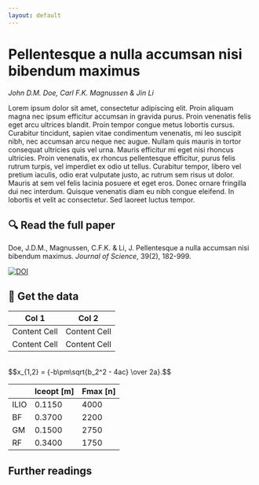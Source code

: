 ```yaml
---
layout: default
---
```


# Pellentesque a nulla accumsan nisi bibendum maximus
*John D.M. Doe, Carl F.K. Magnussen & Jin Li*

Lorem ipsum dolor sit amet, consectetur adipiscing elit. Proin aliquam magna nec ipsum efficitur accumsan in gravida purus. Proin venenatis felis eget arcu ultrices blandit. Proin tempor congue metus lobortis cursus. Curabitur tincidunt, sapien vitae condimentum venenatis, mi leo suscipit nibh, nec accumsan arcu neque nec augue. Nullam quis mauris in tortor consequat ultricies quis vel urna. Mauris efficitur mi eget nisi rhoncus ultricies. Proin venenatis, ex rhoncus pellentesque efficitur, purus felis rutrum turpis, vel imperdiet ex odio ut tellus. Curabitur tempor, libero vel pretium iaculis, odio erat vulputate justo, ac rutrum sem risus ut dolor. Mauris at sem vel felis lacinia posuere et eget eros. Donec ornare fringilla dui nec interdum. Quisque venenatis diam eu nibh congue eleifend. In lobortis et velit ac consectetur. Sed laoreet luctus tempor. 

## :mag: Read the full paper
Doe, J.D.M., Magnussen, C.F.K. & Li, J. Pellentesque a nulla accumsan nisi bibendum maximus. *Journal of Science*, 39(2), 182-999. 

[![DOI](https://zenodo.org/badge/175648361.svg)](https://zenodo.org/badge/latestdoi/175648361)

## :floppy_disk: Get the data

| Col 1 | Col 2 |
| ------------- | ------------- |
| Content Cell  | Content Cell  |
| Content Cell  | Content Cell  |

<br>
$$x_{1,2} = {-b\pm\sqrt{b_2^2 - 4ac} \over 2a}.$$

|        | lceopt [m]  | Fmax [n] |
| ------ | ----------- | -------- |
| ILIO   | 0.1150      | 4000     |
| BF     | 0.3700      | 2200     |
| GM     | 0.1500      | 2750     |
| RF     | 0.3400      | 1750     |

## Further readings